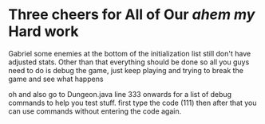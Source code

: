# Three cheers for All of Our *ahem my* Hard work 
Gabriel some enemies at the bottom of the initialization list still don't have adjusted stats. Other than that everything should be done so all you guys need to do is debug the game, just keep playing and trying to break the game and see what happens

oh and also go to Dungeon.java line 333 onwards for a list of debug commands to help you test stuff. first type the code (111) then after that you can use commands without entering the code again.
